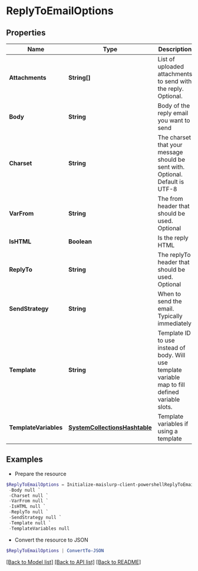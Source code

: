 # ReplyToEmailOptions
## Properties

Name | Type | Description | Notes
------------ | ------------- | ------------- | -------------
**Attachments** | **String[]** | List of uploaded attachments to send with the reply. Optional. | [optional] 
**Body** | **String** | Body of the reply email you want to send | [optional] 
**Charset** | **String** | The charset that your message should be sent with. Optional. Default is UTF-8 | [optional] 
**VarFrom** | **String** | The from header that should be used. Optional | [optional] 
**IsHTML** | **Boolean** | Is the reply HTML | [optional] 
**ReplyTo** | **String** | The replyTo header that should be used. Optional | [optional] 
**SendStrategy** | **String** | When to send the email. Typically immediately | [optional] 
**Template** | **String** | Template ID to use instead of body. Will use template variable map to fill defined variable slots. | [optional] 
**TemplateVariables** | [**SystemCollectionsHashtable**]() | Template variables if using a template | [optional] 

## Examples

- Prepare the resource
```powershell
$ReplyToEmailOptions = Initialize-maislurp-client-powershellReplyToEmailOptions  -Attachments null `
 -Body null `
 -Charset null `
 -VarFrom null `
 -IsHTML null `
 -ReplyTo null `
 -SendStrategy null `
 -Template null `
 -TemplateVariables null
```

- Convert the resource to JSON
```powershell
$ReplyToEmailOptions | ConvertTo-JSON
```

[[Back to Model list]](../README#documentation-for-models) [[Back to API list]](../README#documentation-for-api-endpoints) [[Back to README]](../README)

